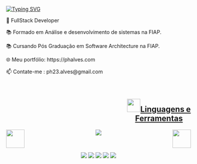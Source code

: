 [![Typing SVG](https://readme-typing-svg.herokuapp.com?color=FFD43D&lines=Opaa%2C+eae+Ph+aqui!+%E2%9A%A1)](https://git.io/typing-svg)
 
<!-- ![fundo youtube](https://user-images.githubusercontent.com/80326186/193373711-80fa9fde-ca01-4085-b3a5-11d4628aadd0.png) -->
<div>
 <p text-align="left">🔭 FullStack Developer</p>
 <p>📚 Formado em Análise e desenvolvimento de sistemas na FIAP.</p>
 <p>📚 Cursando Pós Graduação em Software Architecture na FIAP.</p>
 <p>🌐 Meu portfólio: https://phalves.com
 <p>📫 Contate-me : ph23.alves@gmail.com</p>
</div> 

 <a href="https://github.com/PhAlves23">
 
 <div width="100%">
<!--    <img width="43%" height="170em" src="https://github-readme-stats.vercel.app/api?username=PhAlves23&show_icons=true&theme=tokyonight&title_color=ffd43d&text_color=ffffff&bg_color=171717&icon_color=FFD43D&hide_border=true&include_all_commits=true&count_private=true"> -->
 <!--   <br/> -->
 <!--   <img src="https://github-readme-streak-stats.herokuapp.com/?user=PhAlves23&theme=halloween&background=2B475E&hide_border=true"><br/> -->
<!--    <img width="45%" height="170em" src="https://github-readme-stats.vercel.app/api/top-langs/?username=PhAlves23&layout=compact&langs_count=7&&theme=tokyonight&title_color=ffd43d&text_color=ffffff&bg_color=171717&icon_color=ffd43d&hide_border=true"><br/> -->
<!--      <img width="45%" height="170em" src="https://github-readme-stats.vercel.app/api/top-langs/?username=PhAlves23&layout=compact&langs_count=7&&theme=tokyonight&title_color=ffd43d&text_color=ffffff&bg_color=171717&icon_color=ffd43d&hide_border=true"><br/> -->
</div>
 
<div align='center' style="display: inline_block align: center">
 <br/>
 <h2 style="margin-left: 330px"><img width="36" src="https://media1.giphy.com/media/IauL6LvGNlT3ffhcqq/giphy.gif">Linguagens e Ferramentas</h2>
<div style="display: inline_block" align="center">
    <img width="50px" align="left" src="https://media.tenor.com/Aq4nnClR37AAAAAi/nervous-dog-spinning.gif" />
    <img width="50px" align="right" src="https://media.tenor.com/Aq4nnClR37AAAAAi/nervous-dog-spinning.gif" />
<img align="center" src="https://skillicons.dev/icons?i=linux,powershell,git,vscode,javascript,typescript,css,html,react,nextjs,sass,tailwind,nodejs,styledcomponents,vercel,bash,github,redux,vite,postman,eclipse,java,spring,hibernate,ai,ps,pr,mysql,figma,xd,maven" />
  
<br/>
 
 <br>
<!--  
  <img align="center" alt="Ph-Js" height="30" width="40" src="https://raw.githubusercontent.com/devicons/devicon/master/icons/javascript/javascript-plain.svg">
  <img align="center" alt="Ph-HTML" height="30" width="40" src="https://raw.githubusercontent.com/devicons/devicon/master/icons/html5/html5-original.svg">
  <img align="center" alt="Ph-CSS" height="30" width="40" src="https://raw.githubusercontent.com/devicons/devicon/master/icons/css3/css3-original.svg">
  <img align="center" alt="Ph-Git" height="30" width="40" src="https://raw.githubusercontent.com/devicons/devicon/master/icons/git/git-original.svg">
  <img align="center" alt="Ph-Figma" height="30" width="40" src="https://raw.githubusercontent.com/devicons/devicon/master/icons/figma/figma-original.svg">
  <img align="center" alt="Ph-Java" height="30" width="40" src="https://raw.githubusercontent.com/devicons/devicon/master/icons/java/java-original.svg">
  <img align="center" alt="Ph-Python" height="30" width="40" src="https://raw.githubusercontent.com/devicons/devicon/master/icons/python/python-original.svg">
  <img align="center" alt="Ph-React" height="30" width="40" src="https://raw.githubusercontent.com/devicons/devicon/master/icons/react/react-original.svg">
  <img align="right" alt="" src="">
</div> -->
 
  ##
 
<div align="center">
 
  <a href="https://www.youtube.com/channel/UCRBxtIP5mDsgGd0YqCArgxQ" target="_blank"><img src="https://img.shields.io/badge/YouTube-FF0000?style=for-the-badge&logo=youtube&logoColor=white" target="_blank"></a>
  <a href="https://www.instagram.com/ph_alves23/" target="_blank"><img src="https://img.shields.io/badge/-Instagram-%23E4405F?style=for-the-badge&logo=instagram&logoColor=white" target="_blank"></a>
 	<a href="https://www.twitch.tv/phalves_23" target="_blank"><img src="https://img.shields.io/badge/Twitch-9146FF?style=for-the-badge&logo=twitch&logoColor=white" target="_blank"></a>
  <a href = "mailto:ph23.alves@gmail.com"><img src="https://img.shields.io/badge/Gmail-D14836?style=for-the-badge&logo=gmail&logoColor=white" target="_blank"></a>
  <a href="https://www.linkedin.com/in/ph-alves/" target="_blank"><img src="https://img.shields.io/badge/-LinkedIn-%230077B5?style=for-the-badge&logo=linkedin&logoColor=white" target="_blank"></a> 
 
</div>
